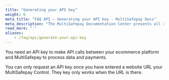 ```yaml
---
title: "Generating your API key"
weight: 6
meta_title: "FAQ API – Generating your API key - MultiSafepay Docs"
meta_description: "The MultiSafepay Documentation Center presents all relevant information about our Plugins and API. You can also find support pages for payment methods, tools and general questions as well as the contact details of our Support and Integration Teams."
read_more: "."
aliases:
    - /faq/api/generate-your-api-key
---
```

You need an API key to make API calls between your ecommerce platform and MultiSafepay to process data and payments.

You can only request an API key once you have entered a website URL your MultiSafepay Control. They key only works when the URL is there. 